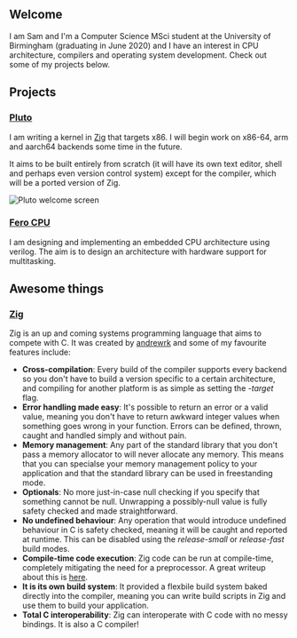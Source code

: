 ## Welcome

I am Sam and I'm a Computer Science MSci student at the University of Birmingham (graduating in June 2020) and I have an interest in CPU architecture, compilers and operating system development. Check out some of my projects below.

## Projects

### [Pluto](https://github.com/SamTebbs33/pluto)
I am writing a kernel in [Zig](https://ziglang.org) that targets x86. I will begin work on x86-64, arm and aarch64 backends some time in the future.

It aims to be built entirely from scratch (it will have its own text editor, shell and perhaps even version control system) except for the compiler, which will be a ported version of Zig.

![Pluto welcome screen](https://github.com/SamTebbs33/pluto/raw/develop/hello.jpg)

### [Fero CPU](https://github.com/SamTebbs33/fero-cpu)
I am designing and implementing an embedded CPU architecture using verilog. The aim is to design an architecture with hardware support for multitasking.

## Awesome things

### [Zig](https://ziglang.org)
Zig is an up and coming systems programming language that aims to compete with C. It was created by [andrewrk](https://github.com/andrewrk) and some of my favourite features include:

* **Cross-compilation**: Every build of the compiler supports every backend so you don't have to build a version specific to a certain architecture, and compiling for another platform is as simple as setting the *-target* flag.
* **Error handling made easy**: It's possible to return an error or a valid value, meaning you don't have to return awkward integer values when something goes wrong in your function. Errors can be defined, thrown, caught and handled simply and without pain.
* **Memory management**: Any part of the standard library that you don't pass a memory allocator to will never allocate any memory. This means that you can specialse your memory management policy to your application and that the standard library can be used in freestanding mode.
* **Optionals**: No more just-in-case null checking if you specify that something cannot be null. Unwrapping a possibly-null value is fully safety checked and made straightforward.
* **No undefined behaviour**: Any operation that would introduce undefined behaviour in C is safety checked, meaning it will be caught and reported at runtime. This can be disabled using the *release-small* or *release-fast* build modes.
* **Compile-time code execution**: Zig code can be run at compile-time, completely mitigating the need for a preprocessor. A great writeup about this is [here](https://kristoff.it/blog/what-is-zig-comptime/).
* **It is its own build system**: It provided a flexbile build system baked directly into the compiler, meaning you can write build scripts in Zig and use them to build your application.
* **Total C interoperability**: Zig can interoperate with C code with no messy bindings. It is also a C compiler!
